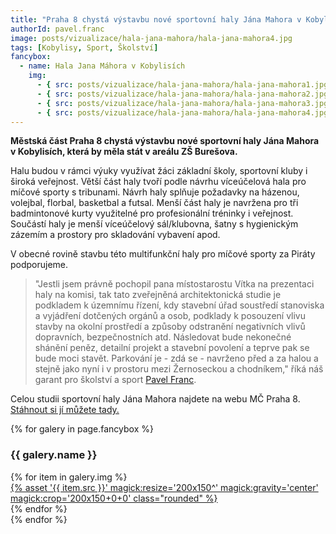 ```yaml
---
title: "Praha 8 chystá výstavbu nové sportovní haly Jána Mahora v Kobylicích. Nová sportoviště podporujeme!"
authorId: pavel.franc
image: posts/vizualizace/hala-jana-mahora/hala-jana-mahora4.jpg
tags: [Kobylisy, Sport, Školství]
fancybox:
  - name: Hala Jana Máhora v Kobylisích
    img:
      - { src: posts/vizualizace/hala-jana-mahora/hala-jana-mahora1.jpg, title: Hala Jána Mahora v Kobylisích }
      - { src: posts/vizualizace/hala-jana-mahora/hala-jana-mahora2.jpg, title: Hala Jána Mahora v Kobylisích }
      - { src: posts/vizualizace/hala-jana-mahora/hala-jana-mahora3.jpg, title: Hala Jána Mahora v Kobylisích }
      - { src: posts/vizualizace/hala-jana-mahora/hala-jana-mahora4.jpg, title: Hala Jána Mahora v Kobylisích }
---
```


**Městská část Praha 8 chystá výstavbu nové sportovní haly Jána Mahora v Kobylisích, která by měla stát v areálu ZŠ Burešova.**

Halu budou v rámci výuky využívat žáci základní školy, sportovní kluby i široká veřejnost. Větší část haly tvoří podle návrhu víceúčelová hala pro míčové sporty s tribunami. Návrh haly splňuje požadavky na házenou, volejbal, florbal, basketbal a futsal. Menší část haly je navržena pro tři badmintonové kurty využitelné pro profesionální tréninky i veřejnost. Součástí haly je menší víceúčelový sál/klubovna, šatny s hygienickým zázemím a prostory pro skladování vybavení apod. 

V obecné rovině stavbu této multifunkční haly pro míčové sporty za Piráty podporujeme. 

>"Jestli jsem právně pochopil pana místostarostu Vítka na prezentaci haly na komisi, tak tato zveřejněná architektonická studie je podkladem k územnímu řízení, kdy stavební úřad soustředí stanoviska a vyjádření dotčených orgánů a osob, podklady k posouzení vlivu stavby na okolní prostředí a způsoby odstranění negativních vlivů dopravních, bezpečnostních atd. Následovat bude nekonečné shánění peněz, detailní projekt a stavební povolení a teprve pak se bude moci stavět. Parkování je - zdá se - navrženo před a za halou a stejně jako nyní i v prostoru mezi Žernoseckou a chodníkem," říká náš garant pro školství a sport [Pavel Franc](http://praha8.pirati.cz/lide/pavel-franc.html).

Celou studii sportovní haly Jána Mahora najdete na webu MČ Praha 8. [Stáhnout si jí můžete tady.](https://www.praha8.cz/file/VXQ/Studie-sportovni-haly-Jana-Mahora.pdf)

{% for galery in page.fancybox %}
<div class="mt-4">
  <h3>{{ galery.name }}</h3>
  <div class="grid grid-cols-4 gap-4">
  {% for item in galery.img %}
    <div class="">
      <a data-fancybox="gallery" href="{% asset '{{ item.src }}' @path %}" data-caption="{{ item.title }}">{% asset '{{ item.src }}' magick:resize='200x150^' magick:gravity='center' magick:crop='200x150+0+0' class="rounded" %}</a>
    </div>
  {% endfor %}
  </div>
</div>
{% endfor %}

